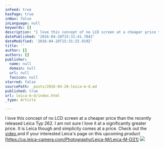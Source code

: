 ```yaml
---
inFeed: true
hasPage: true
inNav: false
inLanguage: null
keywords: []
description: "I love this concept of no LCD screen at a cheaper price than the recently released Leica Typ 262. I am not sure I love it at a significantly greater price. It is Leica though and simplicity comes at a price. Check out the video and if your interested Leica's page on this upcoming product\_https://us.leica-camera.com/Photography/Leica-M/Leica-M-D"
datePublished: '2016-04-28T15:31:41.704Z'
dateModified: '2016-04-28T15:31:25.919Z'
title: ''
author: []
authors: []
publisher:
  name: null
  domain: null
  url: null
  favicon: null
starred: false
sourcePath: _posts/2016-04-28-leica-m-d.md
published: true
url: leica-m-d/index.html
_type: Article

---
```

I love this concept of no LCD screen at a cheaper price than the recently released Leica Typ 262\. I am not sure I love it at a significantly greater price. It is Leica though and simplicity comes at a price. Check out the [video ][0]and if your interested Leica's page on this upcoming product [https://us.leica-camera.com/Photography/Leica-M/Leica-M-D][1]
![](https://the-grid-user-content.s3-us-west-2.amazonaws.com/07b9643c-3da9-4ca8-8b22-06e1c5983eeb.png)

[0]: https://vimeo.com/164548974
[1]: https://us.leica-camera.com/Photography/Leica-M/Leica-M-D